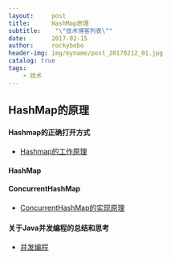 ```yaml
---
layout:     post
title:      HashMap原理
subtitle:    "\"技术博客列表\""
date:       2017-02-15
author:     rockybobo
header-img: img/myname/post_20170212_01.jpg
catalog: true
tags:
    - 技术
---
```


## HashMap的原理

#### Hashmap的正确打开方式

* [Hashmap的工作原理](http://www.importnew.com/7099.html)

 #### HashMap

 

#### ConcurrentHashMap

* [ConcurrentHashMap的实现原理](http://www.importnew.com/22007.html)

#### 关于Java并发编程的总结和思考

* [并发编程](http://www.importnew.com/22945.html)